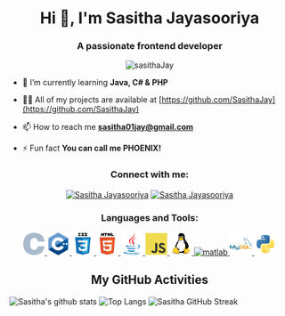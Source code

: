 <h1 align="center">Hi 👋, I'm Sasitha Jayasooriya</h1>
<h3 align="center">A passionate frontend developer</h3>

<p align="center"> <img src="https://komarev.com/ghpvc/?username=sasithaJay&label=Profile%20views&color=0e75b6&style=flat" alt="sasithaJay" /> </p>



- 🌱 I’m currently learning **Java, C# & PHP**

- 👨‍💻 All of my projects are available at [https://github.com/SasithaJay](https://github.com/SasithaJay)

- 📫 How to reach me **sasitha01jay@gmail.com**

- ⚡ Fun fact **You can call me PHOENIX!**

<h3 align="center">Connect with me:</h3>
<p align="center">
<a href="https://www.linkedin.com/in/sasitha-jayasooriya-046443340/" target="blank"><img align="center" src="https://raw.githubusercontent.com/rahuldkjain/github-profile-readme-generator/master/src/images/icons/Social/linked-in-alt.svg" alt="Sasitha Jayasooriya" height="30" width="40" /></a>
<a href="https://web.facebook.com/profile.php?id=61560988377989" target="blank"><img align="center" src="https://raw.githubusercontent.com/rahuldkjain/github-profile-readme-generator/master/src/images/icons/Social/facebook.svg" alt="Sasitha Jayasooriya" height="30" width="40" /></a>
</p>

<h3 align="center">Languages and Tools:</h3>
<p align="center"> <a href="https://www.cprogramming.com/" target="_blank" rel="noreferrer"> <img src="https://raw.githubusercontent.com/devicons/devicon/master/icons/c/c-original.svg" alt="c" width="40" height="40"/> </a> <a href="https://www.w3schools.com/cpp/" target="_blank" rel="noreferrer"> <img src="https://raw.githubusercontent.com/devicons/devicon/master/icons/cplusplus/cplusplus-original.svg" alt="cplusplus" width="40" height="40"/> </a> <a href="https://www.w3schools.com/css/" target="_blank" rel="noreferrer"> <img src="https://raw.githubusercontent.com/devicons/devicon/master/icons/css3/css3-original-wordmark.svg" alt="css3" width="40" height="40"/> </a> <a href="https://www.w3.org/html/" target="_blank" rel="noreferrer"> <img src="https://raw.githubusercontent.com/devicons/devicon/master/icons/html5/html5-original-wordmark.svg" alt="html5" width="40" height="40"/> </a> <a href="https://www.java.com" target="_blank" rel="noreferrer"> <img src="https://raw.githubusercontent.com/devicons/devicon/master/icons/java/java-original.svg" alt="java" width="40" height="40"/> </a> <a href="https://developer.mozilla.org/en-US/docs/Web/JavaScript" target="_blank" rel="noreferrer"> <img src="https://raw.githubusercontent.com/devicons/devicon/master/icons/javascript/javascript-original.svg" alt="javascript" width="40" height="40"/> </a> <a href="https://www.linux.org/" target="_blank" rel="noreferrer"> <img src="https://raw.githubusercontent.com/devicons/devicon/master/icons/linux/linux-original.svg" alt="linux" width="40" height="40"/> </a> <a href="https://www.mathworks.com/" target="_blank" rel="noreferrer"> <img src="https://upload.wikimedia.org/wikipedia/commons/2/21/Matlab_Logo.png" alt="matlab" width="40" height="40"/> </a> <a href="https://www.mysql.com/" target="_blank" rel="noreferrer"> <img src="https://raw.githubusercontent.com/devicons/devicon/master/icons/mysql/mysql-original-wordmark.svg" alt="mysql" width="40" height="40"/> </a> <a href="https://www.python.org" target="_blank" rel="noreferrer"> <img src="https://raw.githubusercontent.com/devicons/devicon/master/icons/python/python-original.svg" alt="python" width="40" height="40"/> </a> </p>

<h2 align="center">My GitHub Activities</h2>

![Sasitha's github stats](https://github-readme-stats.vercel.app/api?username=sasithaJay&show_icons=true&theme=tokyonight)
![Top Langs](https://github-readme-stats.vercel.app/api/top-langs/?username=sasithaJay&theme=tokyonight) 
![Sasitha GitHub Streak](https://github-readme-streak-stats.herokuapp.com/?user=sasithaJay&theme=tokyonight) 


